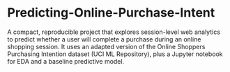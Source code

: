 # Predicting-Online-Purchase-Intent
A compact, reproducible project that explores session-level web analytics to predict whether a user will complete a purchase during an online shopping session. It uses an adapted version of the Online Shoppers Purchasing Intention dataset (UCI ML Repository), plus a Jupyter notebook for EDA and a baseline predictive model.
